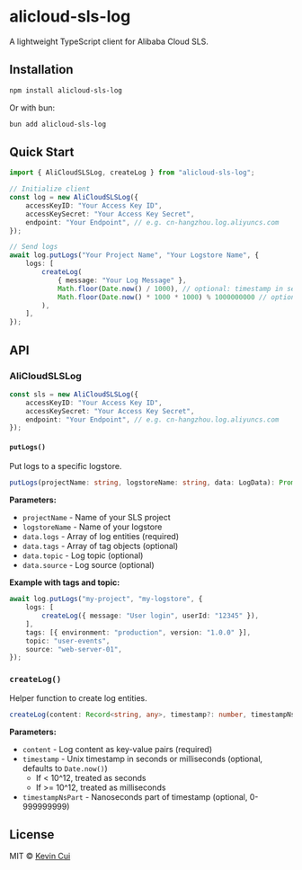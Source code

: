 # alicloud-sls-log

A lightweight TypeScript client for Alibaba Cloud SLS.

## Installation

```bash
npm install alicloud-sls-log
```

Or with bun:

```bash
bun add alicloud-sls-log
```

## Quick Start

```ts
import { AliCloudSLSLog, createLog } from "alicloud-sls-log";

// Initialize client
const log = new AliCloudSLSLog({
    accessKeyID: "Your Access Key ID",
    accessKeySecret: "Your Access Key Secret",
    endpoint: "Your Endpoint", // e.g. cn-hangzhou.log.aliyuncs.com
});

// Send logs
await log.putLogs("Your Project Name", "Your Logstore Name", {
    logs: [
        createLog(
            { message: "Your Log Message" },
            Math.floor(Date.now() / 1000), // optional: timestamp in seconds
            Math.floor(Date.now() * 1000 * 1000) % 1000000000 // optional: timestamp nanoseconds part
        ),
    ],
});
```

## API

### AliCloudSLSLog

```ts
const sls = new AliCloudSLSLog({
    accessKeyID: "Your Access Key ID",
    accessKeySecret: "Your Access Key Secret",
    endpoint: "Your Endpoint", // e.g. cn-hangzhou.log.aliyuncs.com
});
```

#### `putLogs()`

Put logs to a specific logstore.

```ts
putLogs(projectName: string, logstoreName: string, data: LogData): Promise<void>
```

**Parameters:**

- `projectName` - Name of your SLS project
- `logstoreName` - Name of your logstore
- `data.logs` - Array of log entities (required)
- `data.tags` - Array of tag objects (optional)
- `data.topic` - Log topic (optional)
- `data.source` - Log source (optional)

**Example with tags and topic:**

```ts
await log.putLogs("my-project", "my-logstore", {
    logs: [
        createLog({ message: "User login", userId: "12345" }),
    ],
    tags: [{ environment: "production", version: "1.0.0" }],
    topic: "user-events",
    source: "web-server-01",
});
```

### `createLog()`

Helper function to create log entities.

```ts
createLog(content: Record<string, any>, timestamp?: number, timestampNsPart?: number): LogEntity
```

**Parameters:**

- `content` - Log content as key-value pairs (required)
- `timestamp` - Unix timestamp in seconds or milliseconds (optional, defaults to `Date.now()`)
  - If < 10^12, treated as seconds
  - If >= 10^12, treated as milliseconds
- `timestampNsPart` - Nanoseconds part of timestamp (optional, 0-999999999)

## License

MIT © [Kevin Cui](https://github.com/BlackHole1)

